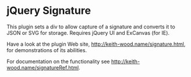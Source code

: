 jQuery Signature
================

This plugin sets a div to allow capture of a signature and converts it to JSON or SVG for storage. Requires jQuery UI and ExCanvas (for IE).

Have a look at the plugin Web site, http://keith-wood.name/signature.html, for demonstrations of its abilities.

For documentation on the functionality see http://keith-wood.name/signatureRef.html.
